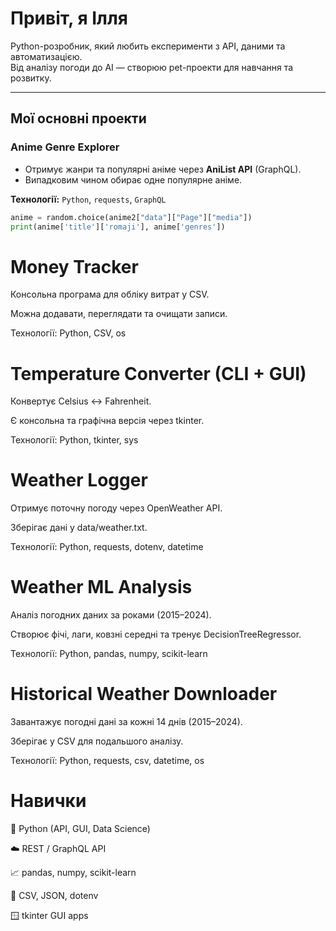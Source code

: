 #  Привіт, я Ілля

 Python-розробник, який любить експерименти з API, даними та автоматизацією.  
 Від аналізу погоди до AI — створюю pet-проекти для навчання та розвитку.

---

##  Мої основні проекти


###  Anime Genre Explorer
- Отримує жанри та популярні аніме через **AniList API** (GraphQL).  
- Випадковим чином обирає одне популярне аніме.  

**Технології:** `Python`, `requests`, `GraphQL`

```python
anime = random.choice(anime2["data"]["Page"]["media"])
print(anime['title']['romaji'], anime['genres'])
```
 # Money Tracker

Консольна програма для обліку витрат у CSV.

Можна додавати, переглядати та очищати записи.

Технології: Python, CSV, os

 # Temperature Converter (CLI + GUI)

Конвертує Celsius ↔ Fahrenheit.

Є консольна та графічна версія через tkinter.

Технології: Python, tkinter, sys

 #  Weather Logger

Отримує поточну погоду через OpenWeather API.

Зберігає дані у data/weather.txt.

Технології: Python, requests, dotenv, datetime

 # Weather ML Analysis

Аналіз погодних даних за роками (2015–2024).

Створює фічі, лаги, ковзні середні та тренує DecisionTreeRegressor.

Технології: Python, pandas, numpy, scikit-learn

 # Historical Weather Downloader

Завантажує погодні дані за кожні 14 днів (2015–2024).

Зберігає у CSV для подальшого аналізу.

Технології: Python, requests, csv, datetime, os

#  Навички

🐍 Python (API, GUI, Data Science)

☁️ REST / GraphQL API

📈 pandas, numpy, scikit-learn

💾 CSV, JSON, dotenv

🪟 tkinter GUI apps
